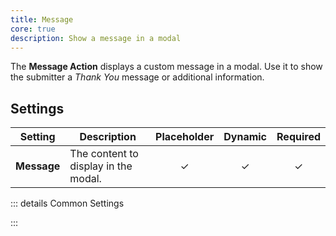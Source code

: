 ```yaml
---
title: Message
core: true
description: Show a message in a modal
---
```


<!--@include: ./_partials/intro.md-->

The **Message Action** displays a custom message in a modal. Use it to show the submitter a *Thank You* message or additional information.

## Settings

| Setting | Description | Placeholder | Dynamic | Required |
| ------- | ----------- | :---------: | :-----: | :------: |
| **Message** | The content to display in the modal. | &#x2713; | &#x2713; | &#x2713; |

::: details Common Settings
<!--@include: ./_partials/common-settings.md-->
:::
